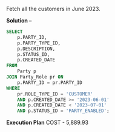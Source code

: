Fetch all the customers in June 2023.

**Solution –**
```sql
SELECT
	p.PARTY_ID,
	p.PARTY_TYPE_ID,
	p.DESCRIPTION,
	p.STATUS_ID,
	p.CREATED_DATE
FROM
	Party p
JOIN Party_Role pr ON
	p.PARTY_ID = pr.PARTY_ID
WHERE
	pr.ROLE_TYPE_ID = 'CUSTOMER'
	AND p.CREATED_DATE >= '2023-06-01'
	AND p.CREATED_DATE < '2023-07-01'
	AND p.STATUS_ID = 'PARTY_ENABLED';
```

**Execution Plan**
COST - 5,889.93
